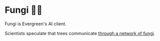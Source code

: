 # Fungi 🍄‍🟫

Fungi is Evergreen's AI client.

Scientists speculate that trees communicate [through a network of fungi](https://www.nationalforests.org/blog/underground-mycorrhizal-network).
